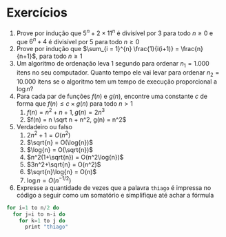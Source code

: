 # Exercícios

1. Prove por indução que $5^n + 2\times11^n$ é divisível por 3 para todo $n \geq 0$ e que $6^n + 4$ é divisível por 5 para todo $n \geq 0$
2. Prove por indução que $\sum_{i = 1}^{n} \frac{1}{i(i+1)} = \frac{n}{n+1}$, para todo $n \geq 1$
3. Um algoritmo de ordenação leva 1 segundo para ordenar $n_1 = 1.000$ itens no seu computador. Quanto tempo ele vai levar para ordenar $n_2 = 10.000$ itens se o algoritmo tem um tempo de execução proporcional a $\log{n}$?
4. Para cada par de funções $f(n)$ e $g(n)$, encontre uma constante $c$ de forma que $f(n) \leq c\times g(n)$ para todo $n \gt 1$
   1. $f(n) = n^2+ n + 1, g(n) = 2n^3$
   2. $f(n) = n \sqrt n + n^2, g(n) = n^2$
5. Verdadeiro ou falso
   1. $2n^2 + 1 = O(n^2)$
   2. $\sqrt{n} = O(\log{n})$
   3. $\log{n} = O(\sqrt{n})$
   4. $n^2(1+\sqrt{n}) = O(n^2\log{n})$
   5. $3n^2+\sqrt{n} = O(n^2)$
   6. $\sqrt{n}\log{n} = O(n)$
   7. $\log{n} = O(n^{−1/2})$
6. Expresse a quantidade de vezes que a palavra `thiago` é impressa no código a seguir como um somatório e simplifique até achar a fórmula

```c
for i=1 to n/2 do
  for j=i to n-i do
    for k=1 to j do
      print "thiago"
```
